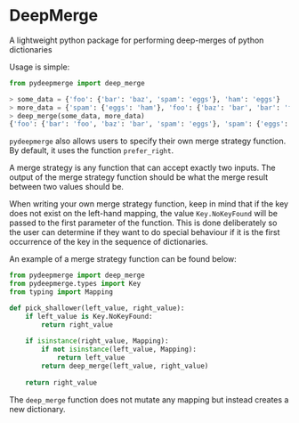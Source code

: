 # DeepMerge

A lightweight python package for performing deep-merges of python dictionaries

Usage is simple:

```python
from pydeepmerge import deep_merge

> some_data = {'foo': {'bar': 'baz', 'spam': 'eggs'}, 'ham': 'eggs'}
> more_data = {'spam': {'eggs': 'ham'}, 'foo': {'baz': 'bar', 'bar': 'foo'}}
> deep_merge(some_data, more_data)
{'foo': {'bar': 'foo', 'baz': 'bar', 'spam': 'eggs'}, 'spam': {'eggs': 'ham'}, 'ham': 'eggs'}
```

`pydeepmerge` also allows users to specify their own merge strategy function. By default, it uses the function `prefer_right`.

A merge strategy is any function that can accept exactly two inputs. The output of the merge strategy function should be what the merge result between two values should be.

When writing your own merge strategy function, keep in mind that if the key does not exist on the left-hand mapping, the value `Key.NoKeyFound` will be passed to the first parameter of the function. This is done deliberately so the user can determine if they want to do special behaviour if it is the first occurrence of the key in the sequence of dictionaries.

An example of a merge strategy function can be found below:

```python
from pydeepmerge import deep_merge
from pydeepmerge.types import Key
from typing import Mapping

def pick_shallower(left_value, right_value):
    if left_value is Key.NoKeyFound:
        return right_value
    
    if isinstance(right_value, Mapping):
        if not isinstance(left_value, Mapping):
            return left_value
        return deep_merge(left_value, right_value)
    
    return right_value
```

The `deep_merge` function does not mutate any mapping but instead creates a new dictionary.